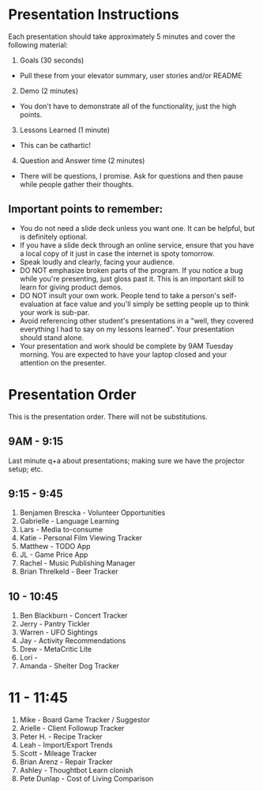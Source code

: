 # Presentation Instructions

Each presentation should take approximately 5 minutes and cover the following material:

1. Goals (30 seconds)
  * Pull these from your elevator summary, user stories and/or README
2. Demo (2 minutes)
  * You don't have to demonstrate all of the functionality, just the high points.
3. Lessons Learned (1 minute)
  * This can be cathartic!
4. Question and Answer time (2 minutes)
  * There will be questions, I promise.  Ask for questions and then pause while people gather their thoughts.

## Important points to remember:

* You do not need a slide deck unless you want one.  It can be helpful, but is definitely optional.
* If you have a slide deck through an online service, ensure that you have a local copy of it just in case the internet is spoty tomorrow.
* Speak loudly and clearly, facing your audience.
* DO NOT emphasize broken parts of the program.  If you notice a bug while you're presenting, just gloss past it. This is an important skill to learn for giving product demos.
* DO NOT insult your own work.  People tend to take a person's self-evaluation at face value and you'll simply be setting people up to think your work is sub-par.
* Avoid referencing other student's presentations in a "well, they covered everything I had to say on my lessons learned".  Your presentation should stand alone.
* Your presentation and work should be complete by 9AM Tuesday morning.  You are expected to have your laptop closed and your attention on the presenter.

# Presentation Order

This is the presentation order.  There will not be substitutions.

## 9AM - 9:15

Last minute q+a about presentations; making sure we have the projector setup; etc.

## 9:15 - 9:45

1. Benjamen Brescka - Volunteer Opportunities
2. Gabrielle - Language Learning
3. Lars - Media to-consume
4. Katie - Personal Film Viewing Tracker
5. Matthew - TODO App
6. JL - Game Price App
7. Rachel - Music Publishing Manager
8. Brian Threlkeld - Beer Tracker

## 10 - 10:45

1. Ben Blackburn - Concert Tracker
2. Jerry - Pantry Tickler
3. Warren - UFO Sightings
4. Jay - Activity Recommendations
5. Drew - MetaCritic Lite
6. Lori - 
7. Amanda - Shelter Dog Tracker

# 11 - 11:45
1. Mike - Board Game Tracker / Suggestor
2. Arielle - Client Followup Tracker
3. Peter H. - Recipe Tracker
4. Leah - Import/Export Trends
5. Scott - Mileage Tracker
6. Brian Arenz - Repair Tracker
7. Ashley - Thoughtbot Learn clonish
8. Pete Dunlap - Cost of Living Comparison
